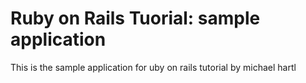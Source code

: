 # Ruby on Rails Tuorial: sample application

This is the sample application for uby on rails tutorial by michael hartl
